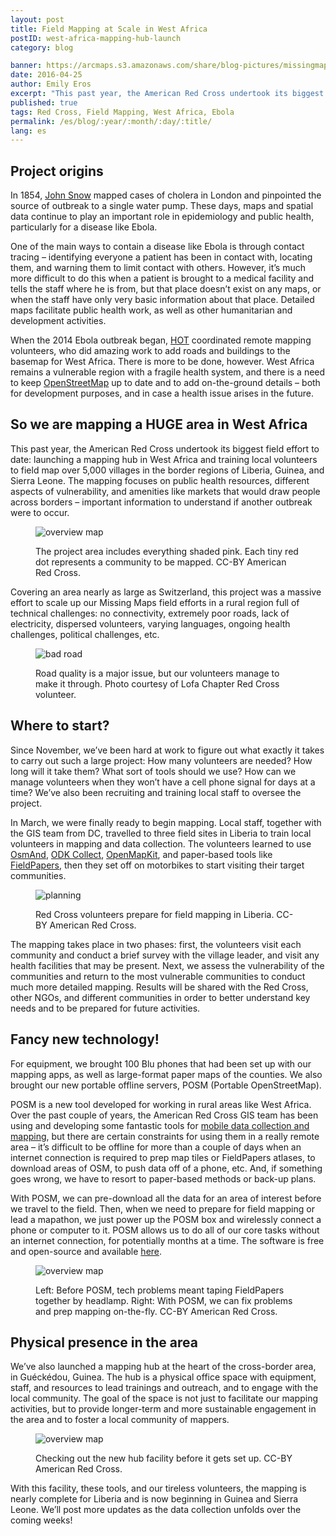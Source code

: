 ```yaml
---
layout: post
title: Field Mapping at Scale in West Africa
postID: west-africa-mapping-hub-launch
category: blog

banner: https://arcmaps.s3.amazonaws.com/share/blog-pictures/missingmaps-blog_20160425_banner.jpg
date: 2016-04-25
author: Emily Eros
excerpt: "This past year, the American Red Cross undertook its biggest field effort to date: launching a mapping hub in West Africa and training local volunteers to field map over 5,000 villages in the border regions of Liberia, Guinea, and Sierra Leone. The mapping focuses on public health resources, different aspects of vulnerability, and amenities like markets that would draw people across borders – important information to understand if another Ebola outbreak were to occur."
published: true
tags: Red Cross, Field Mapping, West Africa, Ebola
permalink: /es/blog/:year/:month/:day/:title/
lang: es
---
```


## Project origins

In 1854, [John Snow](https://en.wikipedia.org/wiki/John_Snow) mapped cases of cholera in London and pinpointed the source of outbreak to a single water pump. These days, maps and spatial data continue to play an important role in epidemiology and public health, particularly for a disease like Ebola.

One of the main ways to contain a disease like Ebola is through contact tracing – identifying everyone a patient has been in contact with, locating them, and warning them to limit contact with others. However, it’s much more difficult to do this when a patient is brought to a medical facility and tells the staff where he is from, but that place doesn’t exist on any maps, or when the staff have only very basic information about that place. Detailed maps facilitate public health work, as well as other humanitarian and development activities.

When the 2014 Ebola outbreak began, [HOT](https://hotosm.org/) coordinated remote mapping volunteers, who did amazing work to add roads and buildings to the basemap for West Africa. There is more to be done, however. West Africa remains a vulnerable region with a fragile health system, and there is a need to keep [OpenStreetMap](http://www.openstreetmap.org/) up to date and to add on-the-ground details – both for development purposes, and in case a health issue arises in the future.

## So we are mapping a HUGE area in West Africa

This past year, the American Red Cross undertook its biggest field effort to date: launching a mapping hub in West Africa and training local volunteers to field map over 5,000 villages in the border regions of Liberia, Guinea, and Sierra Leone. The mapping focuses on public health resources, different aspects of vulnerability, and amenities like markets that would draw people across borders – important information to understand if another outbreak were to occur.

<figure>
<img src="https://arcmaps.s3.amazonaws.com/share/blog-pictures/missingmaps-blog_20160425_west-africa-glance.jpg" alt="overview map">
<p class="caption">The project area includes everything shaded pink. Each tiny red dot represents a community to be mapped. CC-BY American Red Cross.</p>
</figure>

Covering an area nearly as large as Switzerland, this project was a massive effort to scale up our Missing Maps field efforts in a rural region full of technical challenges: no connectivity, extremely poor roads, lack of electricity, dispersed volunteers, varying languages, ongoing health challenges, political challenges, etc.

<figure>
<img src="https://arcmaps.s3.amazonaws.com/share/blog-pictures/missingmaps-blog_20160425_badroad.jpg" alt="bad road">
<p class="caption">Road quality is a major issue, but our volunteers manage to make it through. Photo courtesy of Lofa Chapter Red Cross volunteer.</p>
</figure>

## Where to start?

Since November, we’ve been hard at work to figure out what exactly it takes to carry out such a large project: How many volunteers are needed? How long will it take them? What sort of tools should we use? How can we manage volunteers when they won’t have a cell phone signal for days at a time? We’ve also been recruiting and training local staff to oversee the project.

In March, we were finally ready to begin mapping. Local staff, together with the GIS team from DC, travelled to three field sites in Liberia to train local volunteers in mapping and data collection. The volunteers learned to use [OsmAnd](http://osmand.net/), [ODK Collect](https://opendatakit.org/), [OpenMapKit](http://openmapkit.org/), and paper-based tools like [FieldPapers](fieldpapers.org), then they set off on motorbikes to start visiting their target communities.

<figure>
<img src="https://arcmaps.s3.amazonaws.com/share/blog-pictures/missingmaps-blog_20160425_planning.jpg" alt="planning">
<p class="caption">Red Cross volunteers prepare for field mapping in Liberia. CC-BY American Red Cross.</p>
</figure>

The mapping takes place in two phases: first, the volunteers visit each community and conduct a brief survey with the village leader, and visit any health facilities that may be present. Next, we assess the vulnerability of the communities and return to the most vulnerable communities to conduct much more detailed mapping. Results will be shared with the Red Cross, other NGOs, and different communities in order to better understand key needs and to be prepared for future activities.

## Fancy new technology!

For equipment, we brought 100 Blu phones that had been set up with our mapping apps, as well as large-format paper maps of the counties. We also brought our new portable offline servers, POSM (Portable OpenStreetMap).

POSM is a new tool developed for working in rural areas like West Africa. Over the past couple of years, the American Red Cross GIS team has been using and developing some fantastic tools for [mobile data collection and mapping](http://openmapkit.org/), but there are certain constraints for using them in a really remote area – it’s difficult to be offline for more than a couple of days when an internet connection is required to prep map tiles or FieldPapers atlases, to download areas of OSM, to push data off of a phone, etc. And, if something goes wrong, we have to resort to paper-based methods or back-up plans.

With POSM, we can pre-download all the data for an area of interest before we travel to the field. Then, when we need to prepare for field mapping or lead a mapathon, we just power up the POSM box and wirelessly connect a phone or computer to it. POSM allows us to do all of our core tasks without an internet connection, for potentially months at a time. The software is free and open-source and available [here](https://github.com/americanredcross/posm).

<figure>
<img src="https://arcmaps.s3.amazonaws.com/share/blog-pictures/missingmaps-blog_20160425_headlamp-posm.jpg" alt="overview map">
<p class="caption">Left: Before POSM, tech problems meant taping FieldPapers together by headlamp. Right: With POSM, we can fix problems and prep mapping on-the-fly. CC-BY American Red Cross.</p>
</figure>

## Physical presence in the area

We’ve also launched a mapping hub at the heart of the cross-border area, in Guéckédou, Guinea. The hub is a physical office space with equipment, staff, and resources to lead trainings and outreach, and to engage with the local community. The goal of the space is not just to facilitate our mapping activities, but to provide longer-term and more sustainable engagement in the area and to foster a local community of mappers.

<figure>
<img src="https://arcmaps.s3.amazonaws.com/share/blog-pictures/missingmaps-blog_20160425_hub.jpg" alt="overview map">
<p class="caption">Checking out the new hub facility before it gets set up. CC-BY American Red Cross.</p>
</figure>

With this facility, these tools, and our tireless volunteers, the mapping is nearly complete for Liberia and is now beginning in Guinea and Sierra Leone. We’ll post more updates as the data collection unfolds over the coming weeks!
